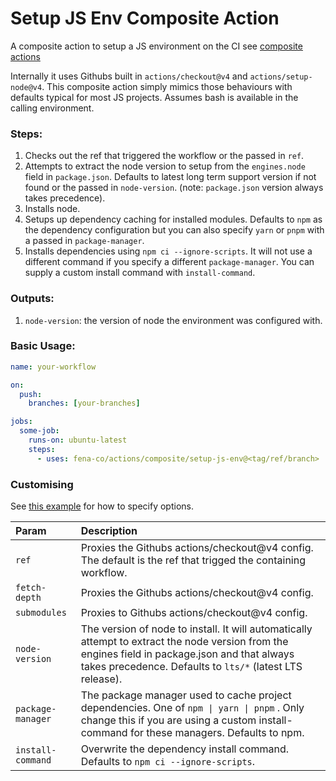 # Setup JS Env Composite Action

A composite action to setup a JS environment on the CI see [composite actions](https://docs.github.com/en/actions/creating-actions/creating-a-composite-action)

Internally it uses Githubs built in `actions/checkout@v4` and `actions/setup-node@v4`. This composite action simply mimics those behaviours with defaults typical for most JS projects. Assumes bash is available in the calling environment.

### Steps:

1. Checks out the ref that triggered the workflow or the passed in `ref`.
2. Attempts to extract the node version to setup from the `engines.node` field in `package.json`. Defaults to latest long term support version if not found or the passed in `node-version`. (note: `package.json` version always takes precedence).
3. Installs node.
4. Setups up dependency caching for installed modules. Defaults to `npm` as the dependency configuration but you can also specify `yarn` or `pnpm` with a passed in `package-manager`.
5. Installs dependencies using `npm ci --ignore-scripts`. It will not use a different command if you specify a different `package-manager`. You can supply a custom install command with `install-command`.

### Outputs:

1. `node-version`: the version of node the environment was configured with.

### Basic Usage:

```yaml
name: your-workflow

on:
  push:
    branches: [your-branches]

jobs:
  some-job:
    runs-on: ubuntu-latest
    steps:
      - uses: fena-co/actions/composite/setup-js-env@<tag/ref/branch>
```

### Customising

See [this example](../../.github/workflows/setup-js-env.example.yml) for how to specify options.

| Param | Description |
|:------|:------------|
| `ref` | Proxies the Githubs actions/checkout@v4 config. The default is the ref that trigged the containing workflow.
| `fetch-depth` | Proxies the Githubs actions/checkout@v4 config.
| `submodules` | Proxies to Githubs actions/checkout@v4 config.
| `node-version` | The version of node to install. It will automatically attempt to extract the node version from the engines field in package.json and that always takes precedence. Defaults to `lts/*` (latest LTS release).
| `package-manager` | The package manager used to cache project dependencies. One of `npm \| yarn \| pnpm` . Only change this if you are using a custom install-command for these managers. Defaults to npm.
| `install-command` | Overwrite the dependency install command. Defaults to `npm ci --ignore-scripts`.
